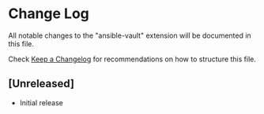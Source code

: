 # Change Log

All notable changes to the "ansible-vault" extension will be documented in this file.

Check [Keep a Changelog](http://keepachangelog.com/) for recommendations on how to structure this file.

## [Unreleased]

- Initial release
